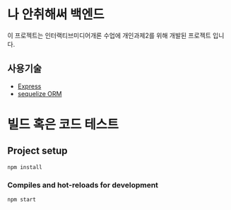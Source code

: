 # 나 안취해써 백엔드
이 프로젝트는 인터랙티브미디어개론 수업에 개인과제2를 위해 개발된 프로젝트 입니다.

## 사용기술
* [Express](https://expressjs.com/ko/)
* [sequelize ORM](https://sequelize.org/)


# 빌드 혹은 코드 테스트

## Project setup
```
npm install
```

### Compiles and hot-reloads for development
```
npm start
```
